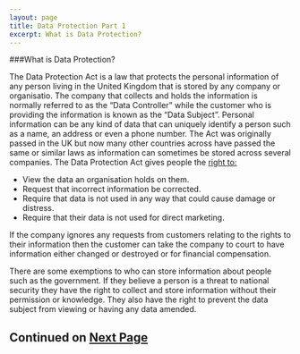 ```yaml
---
layout: page
title: Data Protection Part 1
excerpt: What is Data Protection?
---
```


###What is Data Protection?

<!-- Basically kids all you have to know about data protection is: don’t tell anyone anything about yourself and if you do, send them death threats and keep a hitman on speed dial (if you need a decent hitman, check the about page for my contact details and i’ll pass your information onto the guy I use ;) ). -->

The Data Protection Act is a law that protects the personal information of any person living in the United Kingdom that is stored by any company or organisatio. The company that collects and holds the information is normally referred to as the “Data Controller” while the customer who is providing the information is known as the “Data Subject”. Personal information can be any kind of data that can uniquely identify a person such as a name, an address or even a phone number. The Act was originally passed in the UK but now many other countries across have passed the same or similar laws as information can sometimes be stored across several companies. The Data Protection Act gives people the [right to:](http://en.wikipedia.org/wiki/Data_Protection_Act_1998#Subject_rights)

* View the data an organisation holds on them.
* Request that incorrect information be corrected.
* Require that data is not used in any way that could cause damage or distress.
* Require that their data is not used for direct marketing.

If the company ignores any requests from customers relating to the rights to their information then the customer can take the company to court to have information either changed or destroyed or for financial compensation.

There are some exemptions to who can store information about people such as the government. If they believe a person is a threat to national security they have the right to collect and store information without their permission or knowledge. They also have the right to prevent the data subject from viewing or having any data amended.

## Continued on [Next Page]({{site.baseurl}}/data-protection-2.html)
